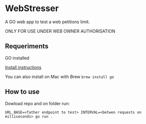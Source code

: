 # WebStresser
A GO web app to test a web petitions limit. 

ONLY FOR USE UNDER WEB OWNER AUTHORISATION 

## Requeriments
GO installed 

[Install instructions](https://go.dev/doc/install)

You can also install on Mac with Brew `brew install go`
  
## How to use

Dowload repo and on folder run: 

```
URL_BASE=<father endpoint to test> INTERVAL=<betwen requests on milliseconds> go run .
```

